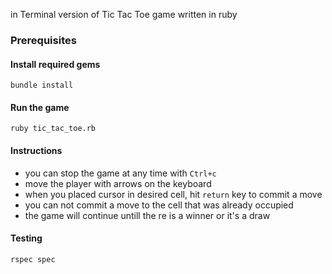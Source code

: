 in Terminal version of Tic Tac Toe game written in ruby

### Prerequisites

#### Install required gems

```
bundle install
```

#### Run the game
```
ruby tic_tac_toe.rb
```

#### Instructions

- you can stop the game at any time with `Ctrl+c`
- move the player with arrows on the keyboard
- when you placed cursor in desired cell, hit `return` key to commit a move
- you can not commit a move to the cell that was already occupied
- the game will continue untill the re is a winner or it's a draw

#### Testing

```
rspec spec
```
